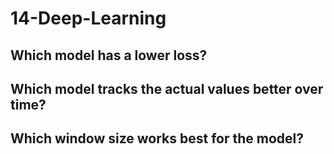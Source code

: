 # 14-Deep-Learning

## Which model has a lower loss?


## Which model tracks the actual values better over time?


## Which window size works best for the model?
